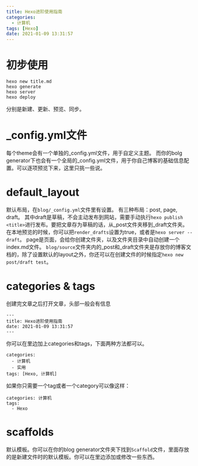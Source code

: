 ```yaml
---
title: Hexo进阶使用指南
categories:
  - 计算机
tags: [Hexo]
date: 2021-01-09 13:31:57
---
```



# 初步使用
```
hexo new title.md
hexo generate
hexo server
hexo deploy
```
分别是新建、更新、预览、同步。
# _config.yml文件
每个theme会有一个单独的_config.yml文件，用于自定义主题。
而你的bolg generator下也会有一个全局的_config.yml文件，用于你自己博客的基础信息配置。可以逐项预览下来，这里只挑一些说。
# default_layout
默认布局，在`blog/_config.yml`文件里有设置。
有三种布局：post, page, draft。
其中draft是草稿，不会主动发布到网站，需要手动执行`hexo publish <title>`进行发布。要把文章存为草稿的话，从_post文件夹移到_draft文件夹。
在本地预览的时候，你可以把`render_drafts`设置为true，或者是`hexo server --draft`。
page是页面，会给你创建文件夹，以及文件夹目录中自动创建一个index.md文件。
`blog/source`文件夹内的_post和_draft文件夹是存放你的博客文档的，除了设置默认的layout之外，你还可以在创建文件的时候指定`hexo new post/draft test`。
# categories & tags
创建完文章之后打开文章，头部一般会有信息
```
---
title: Hexo进阶使用指南
date: 2021-01-09 13:31:57
---
```
你可以在里边加上categories和tags，下面两种方法都可以。
```
categories:
  - 计算机
  - 实用
tags: [Hexo, 计算机]
```
如果你只需要一个tag或者一个category可以像这样：
```
categories: 计算机
tags: 
  - Hexo
```
# scaffolds
默认模板。你可以在你的blog generator文件夹下找到`Scaffold`文件，里面存放的是新建文件时的默认模板。你可以在里边添加或修改一些东西。
